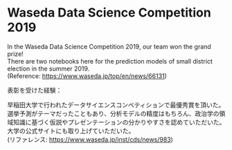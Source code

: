 # Waseda Data Science Competition 2019

In the Waseda Data Science Competition 2019, our team won the grand prize! <br>
There are two notebooks here for the prediction models of small district election in the summer 2019. <br>
(Reference: https://www.waseda.jp/top/en/news/66131)

表彰を受けた経験： <br>

早稲田大学で行われたデータサイエンスコンペティションで最優秀賞を頂いた。選挙予測がテーマだったこともあり、分析モデルの精度はもちろん、政治学の領域知識に基づく仮説やプレゼンテーションの分かりやすさを認めていただいた。大学の公式サイトにも取り上げていただいた。 <br>
(リファレンス: https://www.waseda.jp/inst/cds/news/983)
